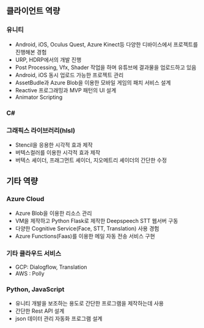 ## 클라이언트 역량

### 유니티

- Android, iOS, Oculus Quest, Azure Kinect등 다양한 디바이스에서 프로젝트를 진행해본 경험
- URP, HDRP에서의 개발 진행
- Post Processing, Vfx, Shader 작업을 하며 유튜브에 결과물을 업로드하고 있음
- Android, iOS 동시 업로드 가능한 프로젝트 관리
- AssetBudle과 Azure Blob을 이용한 모바일 게임의 패치 서비스 설계
- Reactive 프로그래밍과 MVP 패턴의 UI 설계
- Animator Scripting

### C#

### 그래픽스 라이브러리(hlsl)

- Stencil을 응용한 시각적 효과 제작
- 버텍스컬러를 이용한 시각적 효과 제작
- 버텍스 셰이더, 프래그먼트 셰이더, 지오메트리 셰이더의 간단한 수정

## 기타 역량

### Azure Cloud

- Azure Blob을 이용한 리소스 관리
- VM을 제작하고 Python Flask로 제작한 Deepspeech STT 웹서버 구동
- 다양한 Cognitive Service(Face, STT, Translation) 사용 경험
- Azure Functions(Faas)를 이용한 메일 자동 전송 서비스 구현

### 기타 클라우드 서비스

- GCP: Dialogflow, Translation
- AWS : Polly

### Python, JavaScript

- 유니티 개발을 보조하는 용도로 간단한 프로그램을 제작하는데 사용
- 간단한 Rest API 설계
- json 데이터 관리 자동화 프로그램 설계
